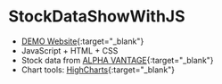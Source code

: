 # StockDataShowWithJS
- [DEMO Website](http://www-scf.usc.edu/~maolintu/demo/js_version_stock.html?_blank){:target="_blank"}
- JavaScript + HTML + CSS
- Stock data from [ALPHA VANTAGE](https://www.alphavantage.co/){:target="_blank"}
- Chart tools: [HighCharts](https://www.highcharts.com/){:target="_blank"}
